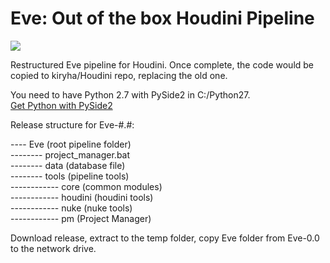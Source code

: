 # Eve: Out of the box Houdini Pipeline
[![](https://live.staticflickr.com/65535/48087908673_fb38ed89fe_o.jpg)](https://live.staticflickr.com/65535/48087908673_fb38ed89fe_o.jpg)


Restructured Eve pipeline for Houdini. Once complete, the code would be copied to kiryha/Houdini repo, 
replacing the old one.

You need to have Python 2.7 with PySide2 in C:/Python27.  
[Get Python with PySide2](https://drive.google.com/open?id=1jC4x2-Dcf5saixe9Z5aBu-kIMMaGEmtJ)

Release structure for Eve-#.#:  
  
---- Eve (root pipeline folder)  
-------- project_manager.bat  
-------- data (database file)  
-------- tools (pipeline tools)  
------------ core (common modules)  
------------ houdini (houdini tools)  
------------ nuke (nuke tools)  
------------ pm (Project Manager)  
              
              
Download release, extract to the temp folder, copy Eve folder from Eve-0.0 to the network drive.